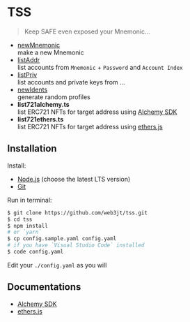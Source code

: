 # TSS

> Keep SAFE even exposed your Mnemonic...

- [newMnemonic](./md/newMnemonic.md)<br>
  make a new Mnemonic
- [listAddr](./md/listAddr.md)<br>
  list accounts from `Mnemonic` + `Password` and `Account Index`
- [listPriv](./md/listPriv.md)<br>
  list accounts and private keys from ...
- [newIdents](./md/idents.md)<br>
  generate random profiles
- **list721alchemy.ts**<br>
  list ERC721 NFTs for target address using [Alchemy SDK](https://github.com/alchemyplatform/alchemy-sdk-js)
- **list721ethers.ts**<br>
  list ERC721 NFTs for target address using [ethers.js](https://github.com/ethers-io/ethers.js)


## Installation

Install:

- [Node.js](https://nodejs.org/en/) (choose the latest LTS version)
- [Git](https://git-scm.com/)

Run in terminal:

```bash
$ git clone https://github.com/web3jt/tss.git
$ cd tss
$ npm install
# or `yarn`
$ cp config.sample.yaml config.yaml
# if you have `Visual Studio Code` installed
$ code config.yaml
```

Edit your `./config.yaml` as you will


## Documentations

- [Alchemy SDK](https://docs.alchemy.com/docs)
- [ethers.js](https://docs.ethers.org/v6/)
